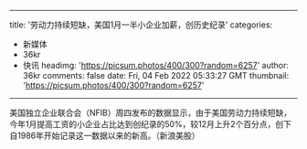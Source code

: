 
---
title: '劳动力持续短缺，美国1月一半小企业加薪，创历史纪录'
categories: 
 - 新媒体
 - 36kr
 - 快讯
headimg: 'https://picsum.photos/400/300?random=6257'
author: 36kr
comments: false
date: Fri, 04 Feb 2022 05:33:27 GMT
thumbnail: 'https://picsum.photos/400/300?random=6257'
---

<div>   
美国独立企业联合会（NFIB）周四发布的数据显示，由于美国劳动力持续短缺，今年1月提高工资的小企业占比达到创纪录的50%，较12月上升2个百分点，创下自1986年开始记录这一数据以来的新高。（新浪美股）  
</div>
            